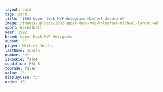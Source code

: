 ```yaml
---
layout: card
tags: card
title: "1992 Upper Deck MVP Holograms Michael Jordan #4"
image: /images/uploads/1992-upper-deck-mvp-holograms-michael-jordan.webp
sport: Basketball
year: 1992
brand: Upper Deck MVP Holograms
subset: ""
player: Michael Jordan
lastName: Jordan
number: "4"
isRookie: false
condition: PSA 8
toGrade: false
value: 25
displayCase: "5"
order: 10
---
```

